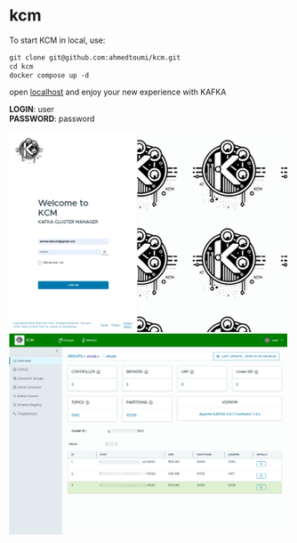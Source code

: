 # kcm

To start KCM in local, use:

```shell
git clone git@github.com:ahmedtoumi/kcm.git
cd kcm
docker compose up -d
```

open [localhost](http://localhost) and enjoy your new experience with KAFKA

**LOGIN**: user <br />
**PASSWORD**: password

<img src="documentation/images/login_kcm.png" width="500" />

<img src="documentation/images/kcm_cluster_overview.png" width="500" />

